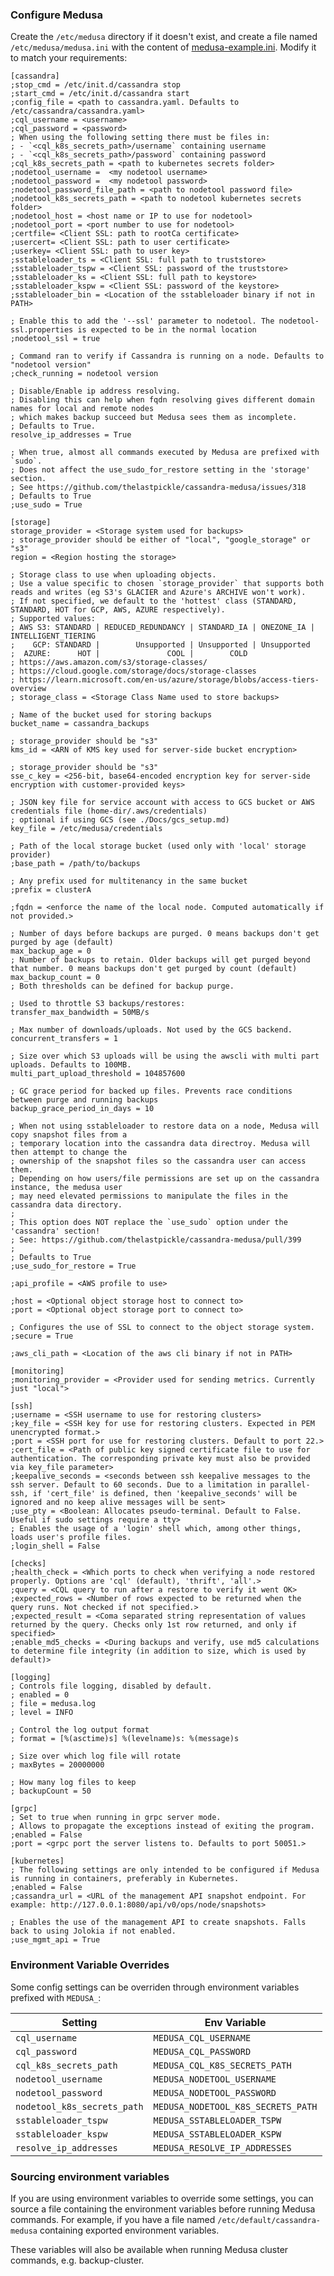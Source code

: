 ### Configure Medusa

Create the `/etc/medusa` directory if it doesn't exist, and create a file named `/etc/medusa/medusa.ini` with the content of [medusa-example.ini](../medusa-example.ini).
Modify it to match your requirements:

```
[cassandra]
;stop_cmd = /etc/init.d/cassandra stop
;start_cmd = /etc/init.d/cassandra start
;config_file = <path to cassandra.yaml. Defaults to /etc/cassandra/cassandra.yaml>
;cql_username = <username>
;cql_password = <password>
; When using the following setting there must be files in:
; - `<cql_k8s_secrets_path>/username` containing username
; - `<cql_k8s_secrets_path>/password` containing password
;cql_k8s_secrets_path = <path to kubernetes secrets folder>
;nodetool_username =  <my nodetool username>
;nodetool_password =  <my nodetool password>
;nodetool_password_file_path = <path to nodetool password file>
;nodetool_k8s_secrets_path = <path to nodetool kubernetes secrets folder>
;nodetool_host = <host name or IP to use for nodetool>
;nodetool_port = <port number to use for nodetool>
;certfile= <Client SSL: path to rootCa certificate>
;usercert= <Client SSL: path to user certificate>
;userkey= <Client SSL: path to user key>
;sstableloader_ts = <Client SSL: full path to truststore>
;sstableloader_tspw = <Client SSL: password of the truststore>
;sstableloader_ks = <Client SSL: full path to keystore>
;sstableloader_kspw = <Client SSL: password of the keystore>
;sstableloader_bin = <Location of the sstableloader binary if not in PATH>

; Enable this to add the '--ssl' parameter to nodetool. The nodetool-ssl.properties is expected to be in the normal location
;nodetool_ssl = true

; Command ran to verify if Cassandra is running on a node. Defaults to "nodetool version"
;check_running = nodetool version

; Disable/Enable ip address resolving.
; Disabling this can help when fqdn resolving gives different domain names for local and remote nodes
; which makes backup succeed but Medusa sees them as incomplete.
; Defaults to True.
resolve_ip_addresses = True

; When true, almost all commands executed by Medusa are prefixed with `sudo`.
; Does not affect the use_sudo_for_restore setting in the 'storage' section.
; See https://github.com/thelastpickle/cassandra-medusa/issues/318
; Defaults to True
;use_sudo = True

[storage]
storage_provider = <Storage system used for backups>
; storage_provider should be either of "local", "google_storage" or "s3"
region = <Region hosting the storage>

; Storage class to use when uploading objects.
; Use a value specific to chosen `storage_provider` that supports both reads and writes (eg S3's GLACIER and Azure's ARCHIVE won't work).
; If not specified, we default to the 'hottest' class (STANDARD, STANDARD, HOT for GCP, AWS, AZURE respectively).
; Supported values:
; AWS S3: STANDARD | REDUCED_REDUNDANCY | STANDARD_IA | ONEZONE_IA | INTELLIGENT_TIERING
;    GCP: STANDARD |        Unsupported | Unsupported | Unsupported
;  AZURE:      HOT |               COOL |        COLD
; https://aws.amazon.com/s3/storage-classes/
; https://cloud.google.com/storage/docs/storage-classes
; https://learn.microsoft.com/en-us/azure/storage/blobs/access-tiers-overview
; storage_class = <Storage Class Name used to store backups>

; Name of the bucket used for storing backups
bucket_name = cassandra_backups

; storage_provider should be "s3"
kms_id = <ARN of KMS key used for server-side bucket encryption>

; storage_provider should be "s3"
sse_c_key = <256-bit, base64-encoded encryption key for server-side encryption with customer-provided keys>

; JSON key file for service account with access to GCS bucket or AWS credentials file (home-dir/.aws/credentials)
; optional if using GCS (see ./Docs/gcs_setup.md)
key_file = /etc/medusa/credentials

; Path of the local storage bucket (used only with 'local' storage provider)
;base_path = /path/to/backups

; Any prefix used for multitenancy in the same bucket
;prefix = clusterA

;fqdn = <enforce the name of the local node. Computed automatically if not provided.>

; Number of days before backups are purged. 0 means backups don't get purged by age (default)
max_backup_age = 0
; Number of backups to retain. Older backups will get purged beyond that number. 0 means backups don't get purged by count (default)
max_backup_count = 0
; Both thresholds can be defined for backup purge.

; Used to throttle S3 backups/restores:
transfer_max_bandwidth = 50MB/s

; Max number of downloads/uploads. Not used by the GCS backend.
concurrent_transfers = 1

; Size over which S3 uploads will be using the awscli with multi part uploads. Defaults to 100MB.
multi_part_upload_threshold = 104857600

; GC grace period for backed up files. Prevents race conditions between purge and running backups
backup_grace_period_in_days = 10

; When not using sstableloader to restore data on a node, Medusa will copy snapshot files from a
; temporary location into the cassandra data directroy. Medusa will then attempt to change the
; ownership of the snapshot files so the cassandra user can access them.
; Depending on how users/file permissions are set up on the cassandra instance, the medusa user 
; may need elevated permissions to manipulate the files in the cassandra data directory.
;
; This option does NOT replace the `use_sudo` option under the 'cassandra' section!
; See: https://github.com/thelastpickle/cassandra-medusa/pull/399
;
; Defaults to True
;use_sudo_for_restore = True

;api_profile = <AWS profile to use>

;host = <Optional object storage host to connect to>
;port = <Optional object storage port to connect to>

; Configures the use of SSL to connect to the object storage system.
;secure = True

;aws_cli_path = <Location of the aws cli binary if not in PATH>

[monitoring]
;monitoring_provider = <Provider used for sending metrics. Currently just "local">

[ssh]
;username = <SSH username to use for restoring clusters>
;key_file = <SSH key for use for restoring clusters. Expected in PEM unencrypted format.>
;port = <SSH port for use for restoring clusters. Default to port 22.>
;cert_file = <Path of public key signed certificate file to use for authentication. The corresponding private key must also be provided via key_file parameter>
;keepalive_seconds = <seconds between ssh keepalive messages to the ssh server. Default to 60 seconds. Due to a limitation in parallel-ssh, if 'cert_file' is defined, then 'keepalive_seconds' will be ignored and no keep alive messages will be sent>
;use_pty = <Boolean: Allocates pseudo-terminal. Default to False. Useful if sudo settings require a tty>
; Enables the usage of a 'login' shell which, among other things, loads user's profile files.
;login_shell = False

[checks]
;health_check = <Which ports to check when verifying a node restored properly. Options are 'cql' (default), 'thrift', 'all'.>
;query = <CQL query to run after a restore to verify it went OK>
;expected_rows = <Number of rows expected to be returned when the query runs. Not checked if not specified.>
;expected_result = <Coma separated string representation of values returned by the query. Checks only 1st row returned, and only if specified>
;enable_md5_checks = <During backups and verify, use md5 calculations to determine file integrity (in addition to size, which is used by default)>

[logging]
; Controls file logging, disabled by default.
; enabled = 0
; file = medusa.log
; level = INFO

; Control the log output format
; format = [%(asctime)s] %(levelname)s: %(message)s

; Size over which log file will rotate
; maxBytes = 20000000

; How many log files to keep
; backupCount = 50

[grpc]
; Set to true when running in grpc server mode.
; Allows to propagate the exceptions instead of exiting the program.
;enabled = False
;port = <grpc port the server listens to. Defaults to port 50051.>

[kubernetes]
; The following settings are only intended to be configured if Medusa is running in containers, preferably in Kubernetes.
;enabled = False
;cassandra_url = <URL of the management API snapshot endpoint. For example: http://127.0.0.1:8080/api/v0/ops/node/snapshots>

; Enables the use of the management API to create snapshots. Falls back to using Jolokia if not enabled.
;use_mgmt_api = True
```

### Environment Variable Overrides

Some config settings can be overriden through environment variables prefixed with `MEDUSA_`:

| Setting                     | Env Variable                       |
|-----------------------------|------------------------------------|
| `cql_username`              | `MEDUSA_CQL_USERNAME`              |
| `cql_password`              | `MEDUSA_CQL_PASSWORD`              |
| `cql_k8s_secrets_path`      | `MEDUSA_CQL_K8S_SECRETS_PATH`      |
| `nodetool_username`         | `MEDUSA_NODETOOL_USERNAME`         |
| `nodetool_password`         | `MEDUSA_NODETOOL_PASSWORD`         |
| `nodetool_k8s_secrets_path` | `MEDUSA_NODETOOL_K8S_SECRETS_PATH` |
| `sstableloader_tspw`        | `MEDUSA_SSTABLELOADER_TSPW`        |
| `sstableloader_kspw`        | `MEDUSA_SSTABLELOADER_KSPW`        |
| `resolve_ip_addresses`      | `MEDUSA_RESOLVE_IP_ADDRESSES`      |

### Sourcing environment variables

If you are using environment variables to override some settings, you can source a file containing the environment variables before running Medusa commands. For example, if you have a file named `/etc/default/cassandra-medusa` containing exported environment variables.

These variables will also be available when running Medusa cluster commands, e.g. backup-cluster.

